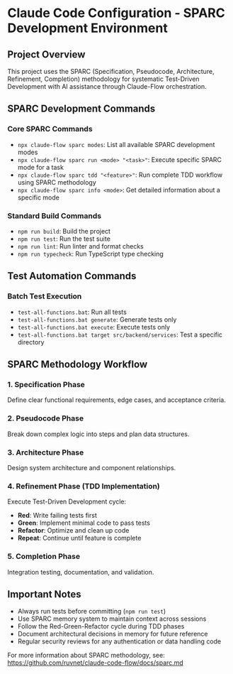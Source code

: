 # Claude Code Configuration - SPARC Development Environment

## Project Overview
This project uses the SPARC (Specification, Pseudocode, Architecture, Refinement, Completion) methodology for systematic Test-Driven Development with AI assistance through Claude-Flow orchestration.

## SPARC Development Commands

### Core SPARC Commands
- `npx claude-flow sparc modes`: List all available SPARC development modes
- `npx claude-flow sparc run <mode> "<task>"`: Execute specific SPARC mode for a task
- `npx claude-flow sparc tdd "<feature>"`: Run complete TDD workflow using SPARC methodology
- `npx claude-flow sparc info <mode>`: Get detailed information about a specific mode

### Standard Build Commands
- `npm run build`: Build the project
- `npm run test`: Run the test suite
- `npm run lint`: Run linter and format checks
- `npm run typecheck`: Run TypeScript type checking

## Test Automation Commands
### Batch Test Execution
- `test-all-functions.bat`: Run all tests
- `test-all-functions.bat generate`: Generate tests only
- `test-all-functions.bat execute`: Execute tests only
- `test-all-functions.bat target src/backend/services`: Test a specific directory

## SPARC Methodology Workflow

### 1. Specification Phase
Define clear functional requirements, edge cases, and acceptance criteria.

### 2. Pseudocode Phase
Break down complex logic into steps and plan data structures.

### 3. Architecture Phase
Design system architecture and component relationships.

### 4. Refinement Phase (TDD Implementation)
Execute Test-Driven Development cycle:
- **Red**: Write failing tests first
- **Green**: Implement minimal code to pass tests
- **Refactor**: Optimize and clean up code
- **Repeat**: Continue until feature is complete

### 5. Completion Phase
Integration testing, documentation, and validation.

## Important Notes
- Always run tests before committing (`npm run test`)
- Use SPARC memory system to maintain context across sessions
- Follow the Red-Green-Refactor cycle during TDD phases
- Document architectural decisions in memory for future reference
- Regular security reviews for any authentication or data handling code

For more information about SPARC methodology, see: https://github.com/ruvnet/claude-code-flow/docs/sparc.md